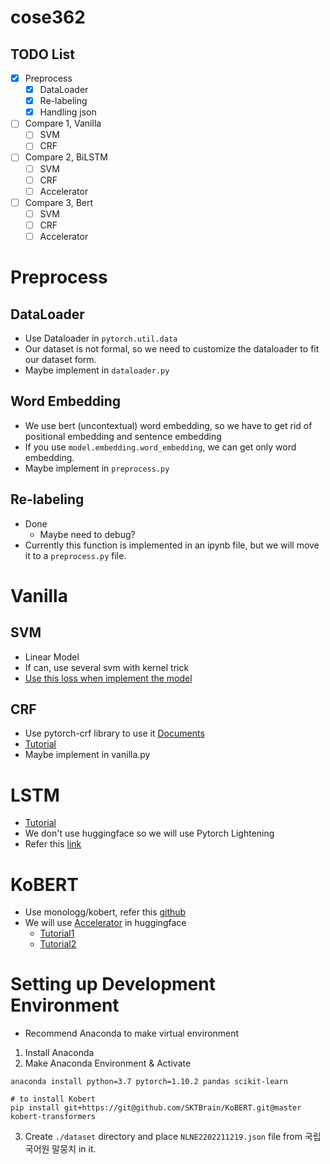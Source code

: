 # cose362

## TODO List
- [x] Preprocess
  - [x] DataLoader
  - [x] Re-labeling
  - [x] Handling json
- [ ] Compare 1, Vanilla
  - [ ] SVM
  - [ ] CRF
- [ ] Compare 2, BiLSTM
  - [ ] SVM
  - [ ] CRF
  - [ ] Accelerator
- [ ] Compare 3, Bert
  - [ ] SVM
  - [ ] CRF
  - [ ] Accelerator

# Preprocess
## DataLoader
* Use Dataloader in `pytorch.util.data`
* Our dataset is not formal, so we need to customize the dataloader to fit our dataset form.
* Maybe implement in `dataloader.py`

## Word Embedding
* We use bert (uncontextual) word embedding, so we have to get rid of positional embedding and sentence embedding
* If you use `model.embedding.word_embedding`, we can get only word embedding.
* Maybe implement in `preprocess.py`

## Re-labeling
* Done
  * Maybe need to debug?
* Currently this function is implemented in an ipynb file, but we will move it to a `preprocess.py` file.

# Vanilla
## SVM
* Linear Model
* If can, use several svm with kernel trick
* [Use this loss when implement the model](https://pytorch.org/docs/stable/generated/torch.nn.MultiLabelMarginLoss.html)

## CRF
* Use pytorch-crf library to use it [Documents](https://pytorch-crf.readthedocs.io/en/stable/)
* [Tutorial](https://tutorials.pytorch.kr/beginner/nlp/advanced_tutorial.html)
* Maybe implement in vanilla.py

# LSTM
* [Tutorial](https://tutorials.pytorch.kr/beginner/nlp/advanced_tutorial.html)
* We don't use huggingface so we will use Pytorch Lightening
* Refer this [link](https://www.kaggle.com/code/megner/pytorch-lightning-lstm)

# KoBERT
* Use monologg/kobert, refer this [github](https://github.com/monologg/KoBERT-Transformers)
* We will use [Accelerator](https://huggingface.co/docs/accelerate/package_reference/accelerator) in huggingface
  * [Tutorial1](https://huggingface.co/docs/transformers/perf_train_gpu_one)
  * [Tutorial2](https://huggingface.co/docs/transformers/v4.20.1/en/perf_train_gpu_one)

# Setting up Development Environment
* Recommend Anaconda to make virtual environment
1. Install Anaconda
1. Make Anaconda Environment & Activate
```shell
anaconda install python=3.7 pytorch=1.10.2 pandas scikit-learn

# to install Kobert
pip install git+https://git@github.com/SKTBrain/KoBERT.git@master kobert-transformers
```
3. Create `./dataset` directory and place `NLNE2202211219.json` file from 국립국어원 말뭉치 in it.